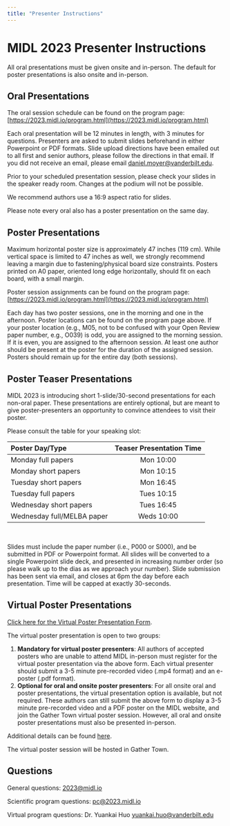 ```yaml
---
title: "Presenter Instructions"
---
```


# MIDL 2023 Presenter Instructions

All oral presentations must be given onsite and in-person.
The default for poster presentations is also onsite and in-person.

## Oral Presentations

The oral session schedule can be found on the program page: [https://2023.midl.io/program.html](https://2023.midl.io/program.html)

Each oral presentation will be 12 minutes in length, with 3 minutes for questions.
Presenters are asked to submit slides beforehand in either Powerpoint or PDF formats. Slide upload directions have been emailed out to all first and senior authors, please follow the directions in that email. If you did not receive an email, please email daniel.moyer@vanderbilt.edu.

Prior to your scheduled presentation session, please check your slides in the speaker ready room. Changes at the podium will not be possible.

We recommend authors use a 16:9 aspect ratio for slides.

Please note every oral also has a poster presentation on the same day.

## Poster Presentations

Maximum horizontal poster size is approximately 47 inches (119 cm).
While vertical space is limited to 47 inches as well,
we strongly recommend leaving a margin due to fastening/physical board size constraints.
Posters printed on A0 paper, oriented long edge horizontally, should fit
on each board, with a small margin.

Poster session assignments can be found on the program page:
[https://2023.midl.io/program.html](https://2023.midl.io/program.html)

Each day has two poster sessions, one in the morning and one in the afternoon. Poster locations can be found on the program page above. If your poster location  (e.g., M05, not to be confused with your Open Review paper number, e.g., O039) is odd, you are assigned to the morning session. If it is even, you are assigned to the afternoon session. At least one author should be present at the poster for the duration of the assigned session. Posters should remain up for the entire day (both sessions).

## Poster Teaser Presentations

MIDL 2023 is introducing short 1-slide/30-second presentations for each
non-oral paper. These presentations are entirely optional, but are meant to
give poster-presenters an opportunity to convince attendees to visit their poster.

Please consult the table for your speaking slot:


| Poster Day/Type |  Teaser Presentation Time |
|:----------------|:-------------------------:|
| Monday full papers |  Mon 10:00 |
| Monday short papers |  Mon 10:15 |
| Tuesday short papers |  Mon 16:45 |
| Tuesday full papers |  Tues 10:15 |
| Wednesday short papers |  Tues 16:45 |
| Wednesday full/MELBA paper |  Weds 10:00 |


&nbsp;

Slides must include the paper number (i.e., P000 or S000), and be submitted in
PDF or Powerpoint format. All slides will be converted to a single Powerpoint
slide deck, and presented in increasing number order (so please walk up to
the dias as we approach your number). Slide submission has been sent via email,
and closes at 6pm the day before each presentation.
Time will be capped at exactly 30-seconds.


## Virtual Poster Presentations

[Click here for the Virtual Poster Presentation Form](https://forms.gle/y62iqgJJTts5bmJt9).

The virtual poster presentation is open to two groups:  

1. **Mandatory for virtual poster presenters**: All authors of accepted posters who are
unable to attend MIDL in-person must register for the virtual poster presentation via
the above form. Each virtual presenter should submit a 3-5 minute pre-recorded video (.mp4 format)
and an e-poster (.pdf format).  
2. **Optional for oral and onsite poster presenters**: For all onsite oral and poster
presentations, the virtual presentation option is available, but not required. These
authors can still submit the above form to display a 3-5 minute pre-recorded video and a PDF poster
on the MIDL website, and join the Gather Town virtual poster session. However, all oral
and onsite poster presentations must also be presented in-person.  

Additional details can be found [here](https://drive.google.com/file/d/1wZYFcHv2Eb1-trcv598BTtZvP4_aImT9/view).

The virtual poster session will be hosted in Gather Town.

## Questions

General questions: [2023@midl.io](mailto:2023@midl.io)  

Scientific program questions: [pc@2023.midl.io](mailto:pc@2023.midl.io)  

Virtual program questions: Dr. Yuankai Huo [yuankai.huo@vanderbilt.edu](mailto:yuankai.huo@vanderbilt.edu)


